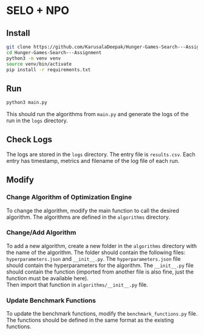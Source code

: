 # SELO + NPO

## Install

```bash
git clone https://github.com/KarusalaDeepak/Hunger-Games-Search---Assignment
cd Hunger-Games-Search---Assignment
python3 -m venv venv
source venv/bin/activate
pip install -r requirements.txt
```

## Run

```bash
python3 main.py
```

This should run the algorithms from `main.py` and generate the logs of the run in the `logs` directory.

## Check Logs

The logs are stored in the `logs` directory. The entry file is `results.csv`. Each entry has timestamp, metrics and filename of the log file of each run.

## Modify

### Change Algorithm of Optimization Engine

To change the algorithm, modify the main function to call the desired algorithm. The algorithms are defined in the `algorithms` directory.

### Change/Add Algorithm

To add a new algorithm, create a new folder in the `algorithms` directory with the name of the algorithm. The folder should contain the following files: `hyperparameters.json` and `__init__.py`. The `hyperparameters.json` file should contain the hyperparameters for the algorithm. The `__init__.py` file should contain the function (imported from another file is also fine, just the function must be available here).
<br>
Then import that function in `algorithms/__init__.py` file.

### Update Benchmark Functions

To update the benchmark functions, modify the `benchmark_functions.py` file. The functions should be defined in the same format as the existing functions.
